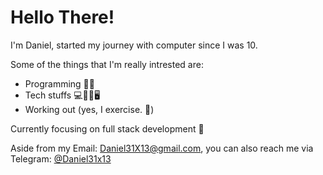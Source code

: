 # Hello There!
I'm Daniel, started my journey with computer since I was 10.

Some of the things that I'm really intrested are:
- Programming 👨‍💻 
- Tech stuffs 💻📡📱🖥 
- Working out (yes, I exercise. 🦾)

Currently focusing on full stack development 🚀

Aside from my Email: Daniel31X13@gmail.com, you can also reach me via Telegram: [@Daniel31x13](https://t.me/Daniel31X13)
